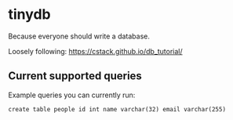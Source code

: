 # tinydb

Because everyone should write a database.

Loosely following: https://cstack.github.io/db_tutorial/

## Current supported queries

Example queries you can currently run:

    create table people id int name varchar(32) email varchar(255)
